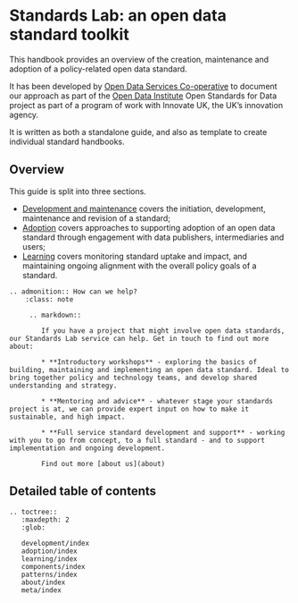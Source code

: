 Standards Lab: an open data standard toolkit
============================================

This handbook provides an overview of the creation, maintenance and adoption of a policy-related open data standard. 

It has been developed by [Open Data Services Co-operative](http://www.opendataservices.coop) to document our approach as part of the [Open Data Institute](tttp:/www.theodi.org) Open Standards for Data project as part of a program of work with Innovate UK, the UK’s innovation agency. 

It is written as both a standalone guide, and also as template to create individual standard handbooks. 

## Overview

This guide is split into three sections.

* [Development and maintenance](development/index) covers the initiation, development, maintenance and revision of a standard;
* [Adoption](adoption/index) covers approaches to supporting adoption of an open data standard through engagement with data publishers, intermediaries and users;
* [Learning](learning/index) covers monitoring standard uptake and impact, and maintaining ongoing alignment with the overall policy goals of a standard.


```eval_rst
.. admonition:: How can we help?
    :class: note

     .. markdown::

        If you have a project that might involve open data standards, our Standards Lab service can help. Get in touch to find out more about:

        * **Introductory workshops** - exploring the basics of building, maintaining and implementing an open data standard. Ideal to bring together policy and technology teams, and develop shared understanding and strategy. 

        * **Mentoring and advice** - whatever stage your standards project is at, we can provide expert input on how to make it sustainable, and high impact. 

        * **Full service standard development and support** - working with you to go from concept, to a full standard - and to support implementation and ongoing development. 

        Find out more [about us](about)
```


## Detailed table of contents 

```eval_rst
.. toctree::
   :maxdepth: 2
   :glob:

   development/index
   adoption/index
   learning/index
   components/index
   patterns/index
   about/index
   meta/index
   

```

